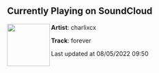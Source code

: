 ## Currently Playing on SoundCloud

[<img align="left" width="100" src="https://i1.sndcdn.com/artworks-LA9kJFkAm271-0-t500x500.jpg">](https://soundcloud.com/charlixcx/forever)

**Artist**: charlixcx 

**Track**: forever

Last updated at 08/05/2022 09:50
